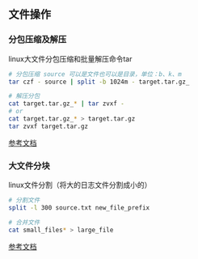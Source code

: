 文件操作
---


### 分包压缩及解压
linux大文件分包压缩和批量解压命令tar
```sh
# 分包压缩 source 可以是文件也可以是目录，单位：b、k、m
tar czf - source | split -b 1024m - target.tar.gz_

# 解压分包
cat target.tar.gz_* | tar zvxf -
# or
cat target.tar.gz_* > target.tar.gz
tar zvxf target.tar.gz
```
[参考文档](https://blog.csdn.net/a5nan/article/details/51275631)

### 大文件分块
linux文件分割（将大的日志文件分割成小的）
```sh
# 分割文件
split -l 300 source.txt new_file_prefix

# 合并文件
cat small_files* > large_file
```
[参考文档](https://www.cnblogs.com/waynechen/archive/2010/07/26/1785097.html)
